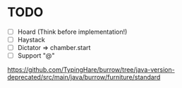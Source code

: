 # TODO

- [ ] Hoard (Think before implementation!)
- [ ] Haystack
- [ ] Dictator => chamber.start
- [ ] Support "@"

https://github.com/TypingHare/burrow/tree/java-version-deprecated/src/main/java/burrow/furniture/standard